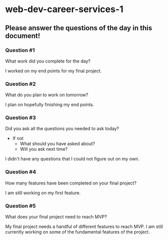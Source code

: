 # web-dev-career-services-1

## Please answer the questions of the day in this document!

### Question #1

What work did you complete for the day?

I worked on my end points for my final project.

### Question #2

What do you plan to work on tomorrow?

I plan on hopefully finishing my end points.

### Question #3

Did you ask all the questions you needed to ask today?

- If not
  - What should you have asked about?
  - Will you ask next time?

I didn't have any questions that I could not figure out on my own.

### Question #4

How many features have been completed on your final project?

I am still working on my first feature.

### Question #5

What does your final project need to reach MVP?

My final project needs a handful of different features to reach MVP. I am still currently working on some of the fundamental features of the project.
